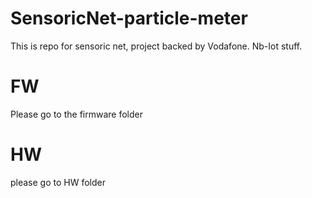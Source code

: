# SensoricNet-particle-meter
This is repo for sensoric net, project backed by Vodafone. Nb-Iot stuff.
# FW
Please go to the firmware folder
# HW
please go to HW folder
